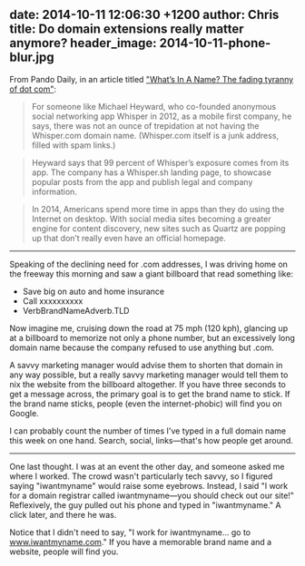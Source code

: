 date: 2014-10-11 12:06:30 +1200
author: Chris
title: Do domain extensions really matter anymore?
header_image: 2014-10-11-phone-blur.jpg
----

<!-- excerpt -->

From Pando Daily, in an article titled ["What’s In A Name? The fading tyranny of dot com"](http://pando.com/2014/10/09/whats-in-a-name-the-fading-tyranny-of-dot-com/):

>For someone like Michael Heyward, who co-founded anonymous social networking app Whisper in 2012, as a mobile first company, he says, there was not an ounce of trepidation at not having the Whisper.com domain name. (Whisper.com itself is a junk address, filled with spam links.)

>Heyward says that 99 percent of Whisper’s exposure comes from its app. The company has a Whisper.sh landing page, to showcase popular posts from the app and publish legal and company information.

>In 2014, Americans spend more time in apps than they do using the Internet on desktop. With social media sites becoming a greater engine for content discovery, new sites such as Quartz are popping up that don’t really even have an official homepage.

<!-- /excerpt -->

***

Speaking of the declining need for .com addresses, I was driving home on the freeway this morning and saw a giant billboard that read something like:

+ Save big on auto and home insurance
+ Call xxxxxxxxxx
+ VerbBrandNameAdverb.TLD

Now imagine me, cruising down the road at 75 mph (120 kph), glancing up at a billboard to memorize not only a phone number, but an excessively long domain name because the company refused to use anything but .com. 

A savvy marketing manager would advise them to shorten that domain in any way possible, but a really savvy marketing manager would tell them to nix the website from the billboard altogether. If you have three seconds to get a message across, the primary goal is to get the brand name to stick. If the brand name sticks, people (even the internet-phobic) will find you on Google.

I can probably count the number of times I've typed in a full domain name this week on one hand. Search, social, links—that's how people get around.

***

One last thought. I was at an event the other day, and someone asked me where I worked. The crowd wasn't particularly tech savvy, so I figured saying "iwantmyname" would raise some eyebrows. Instead, I said "I work for a domain registrar called iwantmyname—you should check out our site!" Reflexively, the guy pulled out his phone and typed in "iwantmyname." A click later, and there he was. 

Notice that I didn't need to say, "I work for iwantmyname... go to www.iwantmyname.com." If you have a memorable brand name and a website, people will find you.